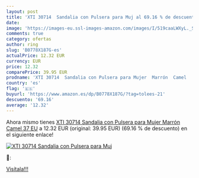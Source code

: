 ```yaml
---
layout: post
title: 'XTI 30714  Sandalia con Pulsera para Muj al 69.16 % de descuento'
date: 
image: 'https://images-eu.ssl-images-amazon.com/images/I/519caaLWXyL._SL200_.jpg'
comments: true
category: ofertas
author: ring
slug: 'B0778X187G-es'
actualPrice: 12.32 EUR
currency: EUR
price: 12.32
comparePrice: 39.95 EUR
prodname: 'XTI 30714  Sandalia con Pulsera para Mujer  Marrón  Camel   37 EU'
country: 'es'
flag: '🇪🇸'
buyurl: 'https://www.amazon.es/dp/B0778X187G/?tag=tolees-21'
descuento: '69.16'
average: '12.32'
---
```


Ahora mismo tienes [XTI 30714  Sandalia con Pulsera para Mujer  Marrón  Camel   37 EU](https://www.amazon.es/dp/B0778X187G/?tag=tolees-21) a 12.32 EUR (original: 39.95 EUR) (69.16 %  de descuento) en el siguiente enlace!

[![XTI 30714  Sandalia con Pulsera para Muj](https://images-eu.ssl-images-amazon.com/images/I/519caaLWXyL._SL200_.jpg)](https://www.amazon.es/dp/B0778X187G/?tag=tolees-21)

🔎:


[Visítala!!!](https://www.amazon.es/dp/B0778X187G/?tag=tolees-21)
